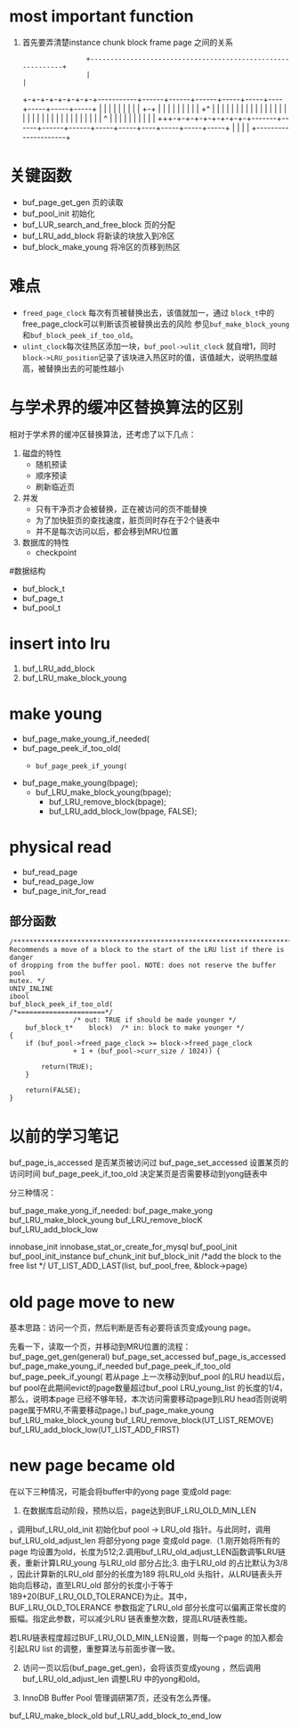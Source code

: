 # most important function

1. 首先要弄清楚instance chunk block frame page 之间的关系

                       +------------------------------------------------------------+
                       |                                                            |
    +-+-+-+-+-+-+-+-+-----------+------+------+------+-----+-----+----+-----+-----+-----+
    | | | | | | | | | +-+       |      |      |      |     |     |    |     |     | +^  |
    | | | | | | | | | | |       |      |      |      |     |     |    |     |     |     |
    | | | | | | | | | | |  ^    |      |      |      |     |     |    |     |     |     |
    +++-+-+-+-+-+-+-+-+-+-------+------+------+------+-----+-----+----+-----+-----+-----+
     |                     |
     |                     |
     +---------------------+


# 关键函数
* buf_page_get_gen 页的读取
* buf_pool_init 初始化
* buf_LUR_search_and_free_block 页的分配
* buf_LRU_add_block 将新读的块放入到冷区
* buf_block_make_young 将冷区的页移到热区

# 难点
* `freed_page_clock` 每次有页被替换出去，该值就加一，通过 `block_t`中的free_page_clock可以判断该页被替换出去的风险
    参见`buf_make_block_young`和`buf_block_peek_if_too_old`。
* `ulint_clock`每次往热区添加一块，`buf_pool->ulit_clock` 就自增1，同时 `block->LRU_position`记录了该块进入热区时的值，该值越大，说明热度越高，被替换出去的可能性越小

# 与学术界的缓冲区替换算法的区别

相对于学术界的缓冲区替换算法，还考虑了以下几点：
1. 磁盘的特性
    * 随机预读
    * 顺序预读
    * 刷新临近页
2. 并发
    * 只有干净页才会被替换，正在被访问的页不能替换
    * 为了加快脏页的查找速度，脏页同时存在于2个链表中
    * 并不是每次访问以后，都会移到MRU位置
3. 数据库的特性
    * checkpoint

#数据结构

* buf_block_t
* buf_page_t
* buf_pool_t



# insert into lru

1. buf_LRU_add_block
1. buf_LRU_make_block_young

# make young

* buf_page_make_young_if_needed(
* buf_page_peek_if_too_old(
    *     buf_page_peek_if_young(
* buf_page_make_young(bpage);
	* buf_LRU_make_block_young(bpage);
	    * buf_LRU_remove_block(bpage);
	    * buf_LRU_add_block_low(bpage, FALSE);


# physical read
* buf_read_page
* buf_read_page_low
* buf_page_init_for_read


部分函数
----------------

    /************************************************************************               
    Recommends a move of a block to the start of the LRU list if there is danger            
    of dropping from the buffer pool. NOTE: does not reserve the buffer pool                
    mutex. */                                                                               
    UNIV_INLINE                                                                             
    ibool                                                                                   
    buf_block_peek_if_too_old(                                                              
    /*======================*/                                                              
                    /* out: TRUE if should be made younger */                               
        buf_block_t*    block)  /* in: block to make younger */                             
    {                                                                                       
        if (buf_pool->freed_page_clock >= block->freed_page_clock                           
                    + 1 + (buf_pool->curr_size / 1024)) {                                   
                                                                                            
            return(TRUE);                                                                   
        }                                                                                   
                                                                                            
        return(FALSE);                                                                      
    } 

# 以前的学习笔记

buf_page_is_accessed 是否某页被访问过
buf_page_set_accessed 设置某页的访问时间
buf_page_peek_if_too_old 决定某页是否需要移动到yong链表中

分三种情况：

buf_page_make_yong_if_needed:
        buf_page_make_yong
            buf_LRU_make_block_young
                buf_LRU_remove_blocK
                buf_LRU_add_block_low

innobase_init
    innobase_stat_or_create_for_mysql
        buf_pool_init
            buf_pool_init_instance
                buf_chunk_init
                    buf_block_init
                        /*add the block to the free list */
                        UT_LIST_ADD_LAST(list, buf_pool_free, &block->page)


# old page move to new

基本思路：访问一个页，然后判断是否有必要将该页变成young page。

先看一下，读取一个页，并移动到MRU位置的流程：
buf_page_get_gen(general)
    buf_page_set_accessed
    buf_page_is_accessed
    buf_page_make_young_if_needed
        buf_page_peek_if_too_old
            buf_page_peek_if_young( 若从page 上一次移动到buf_pool 的LRU head以后，buf pool在此期间evict的page数量超过buf_pool LRU_young_list
            的长度的1/4，那么，说明本page 已经不够年轻，本次访问需要移动page到LRU head否则说明page属于MRU,不需要移动page。)
        buf_page_make_young
            buf_LRU_make_block_young
                buf_LRU_remove_block(UT_LIST_REMOVE)
                buf_LRU_add_block_low(UT_LIST_ADD_FIRST)

# new page became old

在以下三种情况，可能会将buffer中的yong page 变成old page:

1. 在数据库启动阶段，预热以后，page达到BUF_LRU_OLD_MIN_LEN

，调用buf_LRU_old_init 初始化buf pool -> LRU_old 指针。与此同时，调用buf_LRU_old_adjust_len 将部分yong page 变成old page.（1.刚开始将所有的page 均设置为old，长度为512;2.调用buf_LRU_old_adjust_LEN函数调筝LRU链表，重新计算LRU_young 与LRU_old 部分占比;3. 由于LRU_old 的占比默认为3/8 ，因此计算新的LRU_old 部分的长度为189 将LRU_old 头指针，从LRU链表头开始向后移动，直至LRU_old 部分的长度小于等于189+20(BUF_LRU_OLD_TOLERANCE)为止。其中，BUF_LRU_OLD_TOLERANCE 参数指定了LRU_old 部分长度可以偏离正常长度的振幅。指定此参数，可以减少LRU 链表重整次数，提高LRU链表性能。

若LRU链表程度超过BUF_LRU_OLD_MIN_LEN设置，则每一个page 的加入都会引起LRU list 的调整，重整算法与前面步骤一致。

2. 访问一页以后(buf_page_get_gen)，会将该页变成young ，然后调用buf_LRU_old_adjust_len 调整LRU 中的yong和old。

3. InnoDB Buffer Pool 管理调研第7页，还没有怎么弄懂。

buf_LRU_make_block_old
    buf_LRU_add_block_to_end_low

